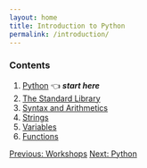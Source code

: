 ```yaml
---
layout: home
title: Introduction to Python
permalink: /introduction/
---
```


### Contents

1. [Python](00) 👈 ***start here***
1. [The Standard Library](01) 
1. [Syntax and Arithmetics](02)
1. [Strings](03)
1. [Variables](04)
1. [Functions](05)

<div class="prevnextlinks">
    <a href="/pythonlab/">Previous: Workshops</a>
    <a href="00">Next: Python</a>
</div>
